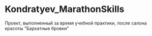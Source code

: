 # Kondratyev_MarathonSkills
Проект, выполненный за время учебной практики, после салона красоты "Бархатные бровки"
